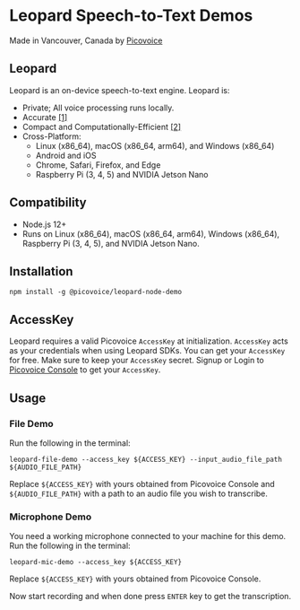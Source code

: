 # Leopard Speech-to-Text Demos

Made in Vancouver, Canada by [Picovoice](https://picovoice.ai)

## Leopard

Leopard is an on-device speech-to-text engine. Leopard is:

- Private; All voice processing runs locally.
- Accurate [[1]](https://picovoice.ai/docs/benchmark/stt/#results)
- Compact and Computationally-Efficient [[2]](https://github.com/Picovoice/speech-to-text-benchmark#rtf)
- Cross-Platform:
    - Linux (x86_64), macOS (x86_64, arm64), and Windows (x86_64)
    - Android and iOS
    - Chrome, Safari, Firefox, and Edge
    - Raspberry Pi (3, 4, 5) and NVIDIA Jetson Nano

## Compatibility

- Node.js 12+
- Runs on Linux (x86_64), macOS (x86_64, arm64), Windows (x86_64), Raspberry Pi (3, 4, 5), and NVIDIA Jetson Nano.

## Installation

```console
npm install -g @picovoice/leopard-node-demo
```

## AccessKey

Leopard requires a valid Picovoice `AccessKey` at initialization. `AccessKey` acts as your credentials when using Leopard SDKs.
You can get your `AccessKey` for free. Make sure to keep your `AccessKey` secret.
Signup or Login to [Picovoice Console](https://console.picovoice.ai/) to get your `AccessKey`.

## Usage

### File Demo

Run the following in the terminal:

```console
leopard-file-demo --access_key ${ACCESS_KEY} --input_audio_file_path ${AUDIO_FILE_PATH}
```

Replace `${ACCESS_KEY}` with yours obtained from Picovoice Console and `${AUDIO_FILE_PATH}` with a path to an audio file you
wish to transcribe.

### Microphone Demo

You need a working microphone connected to your machine for this demo. Run the following in the terminal:

```console
leopard-mic-demo --access_key ${ACCESS_KEY}
```

Replace `${ACCESS_KEY}` with yours obtained from Picovoice Console.

Now start recording and when done press `ENTER` key to get the transcription.
